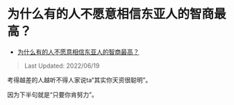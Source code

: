 # 为什么有的人不愿意相信东亚人的智商最高？

- [为什么有的人不愿意相信东亚人的智商最高？](https://www.zhihu.com/question/22798280/answer/2535469042)

>Last Updated: 2022/06/19

考得越差的人越听不得人家说ta“其实你天资很聪明”。

因为下半句就是“只要你肯努力”。